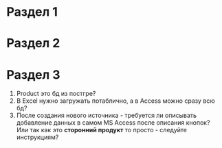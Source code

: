 # Раздел 1




# Раздел 2






# Раздел 3
1. Product это бд из постгре? 
2. В Excel нужно загружать потаблично, а в Access можно сразу всю бд? 
3. После создания нового источника - требуется ли описывать добавление данных в самом MS Access после описания кнопок? Или так как это **сторонний продукт** то просто - следуйте инструкциям?